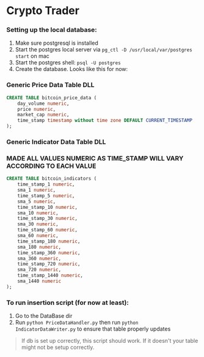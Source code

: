 # Crypto Trader

### Setting up the local database:
1. Make sure postgresql is installed
2. Start the postgres local server via `pg_ctl -D /usr/local/var/postgres start` on mac
3. Start the postgres shell: `psql -U postgres`
4. Create the database. Looks like this for now:

### Generic Price Data Table DLL
```sql
CREATE TABLE bitcoin_price_data (
    day_volume numeric,
    price numeric,
    market_cap numeric,
    time_stamp timestamp without time zone DEFAULT CURRENT_TIMESTAMP
);
```

### Generic Indicator Data Table DLL
### MADE ALL VALUES NUMERIC AS TIME_STAMP WILL VARY ACCORDING TO EACH VALUE
```sql
CREATE TABLE bitcoin_indicators (
	time_stamp_1 numeric,
    sma_1 numeric,
    time_stamp_5 numeric,
    sma_5 numeric,
    time_stamp_10 numeric,
    sma_10 numeric,
    time_stamp_30 numeric,
    sma_30 numeric,
    time_stamp_60 numeric,
    sma_60 numeric,
    time_stamp_180 numeric,
 	sma_180 numeric,
	time_stamp_360 numeric,
	sma_360 numeric,
	time_stamp_720 numeric,
	sma_720 numeric,
	time_stamp_1440 numeric,
	sma_1440 numeric
);
```

### To run insertion script (for now at least):
1. Go to the DataBase dir
2. Run `python PriceDataHandler.py` then run `python IndicatorDataWriter.py` to ensure that table properly updates
> If db is set up correctly, this script should work. If it doesn't your table might not be setup correctly.
